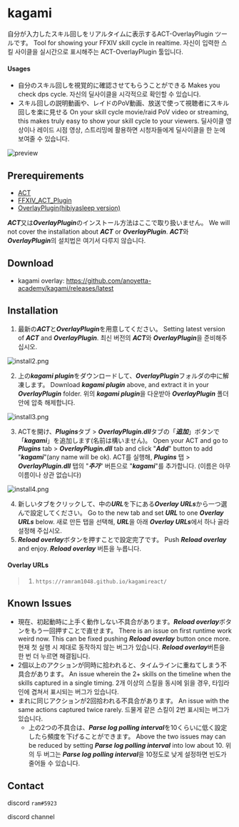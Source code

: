# kagami

自分が入力したスキル回しをリアルタイムに表示するACT-OverlayPlugin ツールです。
Tool for showing your FFXIV skill cycle in realtime.
자신이 입력한 스킬 사이클을 실시간으로 표시해주는 ACT-OverlayPlugin 툴입니다.

#### Usages

- 自分のスキル回しを視覚的に確認させてもらうことができる
  Makes you check dps cycle.
  자신의 딜사이클을 시각적으로 확인할 수 있습니다.
- スキル回しの説明動画や、レイドのPoV動画、放送で使って視聴者にスキル回しを楽に見せる
  On your skill cycle movie/raid PoV video or streaming, this makes truly easy to show your skill cycle to your viewers.
  딜사이클 영상이나 레이드 시점 영상, 스트리밍에 활용하면 시청자들에게 딜사이클을 한 눈에 보여줄 수 있습니다.

![preview](./mdimages/preview.gif)





## Prerequirements

- [ACT](http://advancedcombattracker.com/download.php)
- [FFXIV_ACT_Plugin](https://github.com/ravahn/FFXIV_ACT_Plugin/releases/latest)
- [OverlayPlugin(hibiyasleep version)](https://github.com/hibiyasleep/OverlayPlugin/releases/latest)

***ACT***又は***OverlayPlugin***のインストール方法はここで取り扱いません。
We will not cover the installation about ***ACT*** or ***OverlayPlugin***. 
***ACT***와 ***OverlayPlugin***의 설치법은 여기서 다루지 않습니다. 





## Download

- kagami overlay: <https://github.com/anoyetta-academy/kagami/releases/latest>





## Installation

1. 最新の***ACT***と***OverlayPlugin***を用意してください。
   Setting latest version of ***ACT*** and ***OverlayPlugin***.
   최신 버전의 ***ACT***와 ***OverlayPlugin***을 준비해주십시오.



![install2.png](./mdimages/install2.png)

2. 上の***kagami plugin***をダウンロードして、***OverlayPlugin***フォルダの中に解凍します。
   Download ***kagami plugin*** above, and extract it in your ***OverlayPlugin*** folder.
   위의 ***kagami plugin***을 다운받아 ***OverlayPlugin*** 폴더 안에 압축 해제합니다.



![install3.png](./mdimages/install3.png)

3. ACTを開け、***Plugins***タブ > ***OverlayPlugin.dll***タブの「***追加***」ボタンで「***kagami***」を追加します(名前は構いません)。
   Open your ACT and go to ***Plugins*** tab > ***OverlayPlugin.dll*** tab and click "***Add***" button to add "***kagami***"(any name will be ok).
   ACT를 실행해, ***Plugins*** 탭 > ***OverlayPlugin.dll*** 탭의 "***추가***" 버튼으로 "***kagami***"를 추가합니다. (이름은 아무 이름이나 상관 없습니다)



![install4.png](./mdimages/install4.png)

4. 新しいタブをクリックして、中の***URL***を下にある***Overlay URLs***から一つ選んで設定してください。
   Go to the new tab and set ***URL*** to one ***Overlay URLs*** below.
   새로 만든 탭을 선택해, ***URL***을 아래 ***Overlay URLs***에서 하나 골라 설정해 주십시오.
5. ***Reload overlay***ボタンを押すことで設定完了です。
   Push ***Reload overlay*** and enjoy.
   ***Reload overlay*** 버튼을 누릅니다.



#### Overlay URLs

> 1. `https://ramram1048.github.io/kagamireact/`





## Known Issues

- 現在、初起動時に上手く動作しない不具合があります。***Reload overlay***ボタンをもう一回押すことで直せます。
  There is an issue on first runtime work weird now. This can be fixed pushing ***Reload overlay*** button once more.
  현재 첫 실행 시 제대로 동작하지 않는 버그가 있습니다. ***Reload overlay***버튼을 한 번 더 누르면 해결됩니다. 
- 2個以上のアクションが同時に拾われると、タイムラインに重ねてしまう不具合があります。
  An issue wherein the 2+ skills on the timeline when the skills captured in a single timing.
  2개 이상의 스킬을 동시에 읽을 경우, 타임라인에 겹쳐서 표시되는 버그가 있습니다.
- まれに同じアクションが2回拾われる不具合があります。
  An issue with the same actions captured twice rarely.
  드물게 같은 스킬이 2번 표시되는 버그가 있습니다.
  - 上の2つの不具合は、***Parse log polling interval***を10くらいに低く設定したら頻度を下げることができます。
    Above the two issues may can be reduced by setting ***Parse log polling interval*** into low about 10.
    위의 두 버그는 ***Parse log polling interval***을 10정도로 낮게 설정하면 빈도가 줄어들 수 있습니다.





## Contact

discord `ram#5923`

discord channel